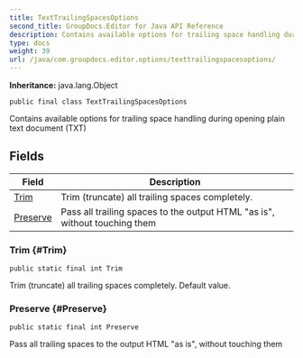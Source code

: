 ```yaml
---
title: TextTrailingSpacesOptions
second_title: GroupDocs.Editor for Java API Reference
description: Contains available options for trailing space handling during opening plain text document TXT
type: docs
weight: 39
url: /java/com.groupdocs.editor.options/texttrailingspacesoptions/
---
```

**Inheritance:**
java.lang.Object
```
public final class TextTrailingSpacesOptions
```

Contains available options for trailing space handling during opening plain text document (TXT)
## Fields

| Field | Description |
| --- | --- |
| [Trim](#Trim) | Trim (truncate) all trailing spaces completely. |
| [Preserve](#Preserve) | Pass all trailing spaces to the output HTML "as is", without touching them |
### Trim {#Trim}
```
public static final int Trim
```


Trim (truncate) all trailing spaces completely. Default value.

### Preserve {#Preserve}
```
public static final int Preserve
```


Pass all trailing spaces to the output HTML "as is", without touching them

